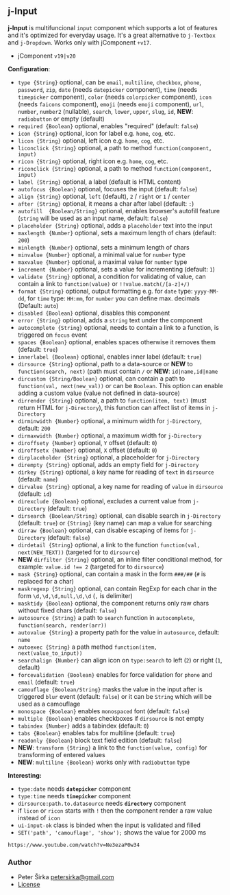 ﻿## j-Input

__j-Input__ is multifuncional `input` component which supports a lot of features and it's optimized for everyday usage. It's a great alternative to `j-Textbox` and `j-Dropdown`. Works only with jComponent `+v17`.

- jComponent `v19|v20`

__Configuration__:

- `type {String}` optional, can be `email`, `multiline`, `checkbox`, `phone`, `password`, `zip`, `date` (needs `datepicker` component), `time` (needs `timepicker` component), `color` (needs `colorpicker` component), `icon` (needs `faicons` component), `emoji` (needs `emoji` component), `url`, `number`, `number2` (nullable), `search`, `lower`, `upper`, `slug`, `id`, __NEW__: `radiobutton` or empty (default)
- `required {Boolean}` optional, enables "required" (default: `false`)
- `icon {String}` optional, icon for label e.g. `home`, `cog`, etc.
- `licon {String}` optional, left icon e.g. `home`, `cog`, etc.
- `liconclick {String}` optional, a path to method `function(component, input)`
- `ricon {String}` optional, right icon e.g. `home`, `cog`, etc.
- `riconclick {String}` optional, a path to method `function(component, input)`
- `label {String}` optional, a label (default is HTML content)
- `autofocus {Boolean}` optional, focuses the input (default: `false`)
- `align {String}` optional, `left` (default), `2` / `right` or `1` / `center`
- `after {String}` optional, it means a char after label (default: `:`)
- `autofill  {Boolean/String}` optional, enables browser's autofill feature (`string` will be used as an input name, default: `false`)
- `placeholder {String}` optional, adds a `placeholder` text into the input
- `maxlength {Number}` optional, sets a maximum length of chars (default: `200`)
- `minlength {Number}` optional, sets a minimum length of chars
- `minvalue {Number}` optional, a minimal value for `number` type
- `maxvalue {Number}` optional, a maximal value for `number` type
- `increment {Number}` optional, sets a value for incrementing (default: `1`)
- `validate {String}` optional, a condition for validating of value, can contain a link to `function(value)` or `!!value.match(/[a-z]+/)`
- `format {String}` optional, output formatting e.g. for `date` type: `yyyy-MM-dd`, for `time` type: `HH:mm`, for `number` you can define max. decimals (Default: `auto`)
- `disabled {Boolean}` optional, disables this component
- `error {String}` optional, adds a `string` text under the component
- `autocomplete {String}` optional, needs to contain a link to a function, is triggered on `focus` event
- `spaces {Boolean}` optional, enables spaces otherwise it removes them (default: `true`)
- `innerlabel {Boolean}` optional, enables inner label (default: `true`)
- `dirsource {String}` optional, path to a data-source or __NEW__ to `function(search, next)` (path must contain `/` or __NEW__: `id|name,id|name`
- `dircustom {String/Boolean}` optional, can contain a path to `function(val, next(new_val))` or can be `Boolean`. This option can enable adding a custom value (value not defined in data-source)
- `dirrender {String}` optional, a path to `function(item, text)` (must return HTML for `j-Directory`), this function can affect list of items in `j-Directory`
- `dirminwidth {Number}` optional, a minimum width for `j-Directory`, default: `200`
- `dirmaxwidth {Number}` optional, a maximum width for `j-Directory`
- `diroffsety {Number}` optional, `Y` offset (default: `0`)
- `diroffsetx {Number}` optional, `X` offset (default: `0`)
- `dirplaceholder {String}` optional, a placeholder for `j-Directory`
- `dirempty {String}` optional, adds an empty field for `j-Directory`
- `dirkey {String}` optional, a key name for reading of `text` in `dirsource` (default: `name`)
- `dirvalue {String}` optional, a key name for reading of `value` in `dirsource` (default: `id`)
- `direxclude {Boolean}` optional, excludes a current value from `j-Directory` (default: `true`)
- `dirsearch {Boolean/String}` optional, can disable search in `j-Directory` (default: `true`) or `{String}` (key name) can map a value for searching
- `dirraw {Boolean}` optional, can disable escaping of items for `j-Directory` (default: `false`)
- `dirdetail {String}` optional, a link to the function `function(val, next(NEW_TEXT))` (targeted for to `dirsource`)
- __NEW__ `dirfilter {String}` optional, an inline filter conditional method, for example: `value.id !== 2` (targeted for to `dirsource`)
- `mask {String}` optional, can contain a mask in the form `###/##` (`#` is replaced for a char)
- `maskregexp {String}` optional, can contain RegExp for each char in the form `\d,\d,\d,null,\d,\d` (`,` is delimiter)
- `masktidy {Boolean}` optional, the component returns only raw chars without fixed chars (default: `false`)
- `autosource {String}` a path to `search` function in `autocomplete`, `function(search, render(arr))`
- `autovalue {String}` a property path for the value in `autosource`, default: `name`
- `autoexec {String}` a path method `function(item, next(value_to_input))`
- `searchalign {Number}` can align icon on `type:search` to left (`2`) or right (`1`, default)
- `forcevalidation {Boolean}` enables for force validation for `phone` and `email` (default: `true`)
- `camouflage {Boolean/String}` masks the value in the input after is triggered `blur` event (default: `false`) or it can be `String` which will be used as a camouflage
- `monospace {Boolean}` enables `monospaced` font (default: `false`)
- `multiple {Boolean}` enables checkboxes if `dirsource` is not empty
- `tabindex {Number}` adds a tabindex (default: `0`)
- `tabs {Boolean}` enables tabs for multiline (default: `true`)
- `readonly {Boolean}` block text field edition (default: `false`)
- __NEW__: `transform {String}` a link to the `function(value, config)` for transforming of entered values
- __NEW__: `multiline {Boolean}` works only with `radiobutton` type

__Interesting:__

- `type:date` needs __`datepicker`__ component
- `type:time` needs __`timepicker`__ component
- `dirsource:path.to.datasource` needs __`directory`__ component
- if `licon` or `ricon` starts with `!` then the component render a raw value instead of `icon`
- `ui-input-ok` class is binded when the input is validated and filled
- `SET('path', 'camouflage', 'show');` shows the value for 2000 ms

```video
https://www.youtube.com/watch?v=Ne3ezaP0w34
```

### Author

- Peter Širka <petersirka@gmail.com>
- [License](https://www.totaljs.com/license/)

